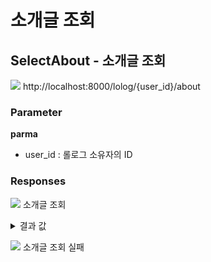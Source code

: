 # 소개글 조회

## SelectAbout - 소개글 조회

![](https://img.shields.io/badge/GET-blue?style=plastic&logo=appveyor&logo=GET) http://localhost:8000/lolog/{user_id}/about

### Parameter

**parma**

- user_id : 롤로그 소유자의 ID

### Responses

![](https://img.shields.io/badge/200-519800?style=plastic&logo=appveyor&logo=200) 소개글 조회

<details>

<summary>결과 값</summary>

```json
{
  "statusCode": 200,
  "about": {
    "user_id": 1,
    "about_blog": "소개글"
  }
}
```

</details>

![](https://img.shields.io/badge/403-DB3A00?style=plastic&logo=appveyor&logo=403) 소개글 조회 실패
